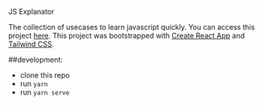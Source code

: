 JS Explanator

The collection of usecases to learn javascript quickly. You can access this project [here](https://alwarg.github.io/js-explanator/index.html#/array).
This project was bootstrapped with [Create React App](https://github.com/facebook/create-react-app) and [Tailwind CSS](https://tailwindcss.com/).

##development: 
  + clone this repo
  + run `yarn`
  + run `yarn serve`

